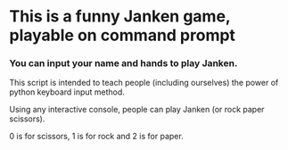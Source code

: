 # This is a funny Janken game, playable on command prompt

### You can input your name and hands to play Janken.

This script is intended to teach people (including ourselves) the power of python keyboard input method.

Using any interactive console, people can play Janken (or rock paper scissors).

0 is for scissors, 1 is for rock and 2 is for paper.
